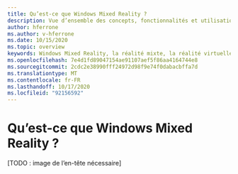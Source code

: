 ```yaml
---
title: Qu’est-ce que Windows Mixed Reality ?
description: Vue d’ensemble des concepts, fonctionnalités et utilisation de la clé de réalité mixte Windows.
author: hferrone
ms.author: v-hferrone
ms.date: 10/15/2020
ms.topic: overview
keywords: Windows Mixed Reality, la réalité mixte, la réalité virtuelle, VR, MR,
ms.openlocfilehash: 7e4d1fd89047154ae91107aef5f86aa4164744e8
ms.sourcegitcommit: 2cdc2e38990fff24972d98f9e74f0dabacbffa7d
ms.translationtype: MT
ms.contentlocale: fr-FR
ms.lasthandoff: 10/17/2020
ms.locfileid: "92156592"
---
```

# <a name="what-is-windows-mixed-reality"></a>Qu’est-ce que Windows Mixed Reality ?

[TODO : image de l’en-tête nécessaire]
